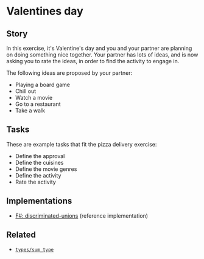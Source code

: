 # Valentines day

## Story

In this exercise, it's Valentine's day and you and your partner are planning on doing something nice together. Your partner has lots of ideas, and is now asking you to rate the ideas, in order to find the activity to engage in.

The following ideas are proposed by your partner:

- Playing a board game
- Chill out
- Watch a movie
- Go to a restaurant
- Take a walk

## Tasks

These are example tasks that fit the pizza delivery exercise:

- Define the approval
- Define the cuisines
- Define the movie genres
- Define the activity
- Rate the activity

## Implementations

- [F#: discriminated-unions][implementation-fsharp] (reference implementation)

## Related

- [`types/sum_type`][types-sum_type]

[types-sum_type]: ../types/sum_type.md
[implementation-fsharp]: ../../languages/fsharp/exercises/concept/discriminated-unions/.docs/instructions.md
